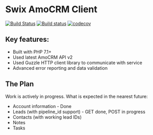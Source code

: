 Swix AmoCRM Client
================

[![Build Status](https://travis-ci.org/a-vasyliev/swix-amocrm-client.svg?branch=master)](https://travis-ci.org/a-vasyliev/swix-amocrm-client)
[![Build status](https://ci.appveyor.com/api/projects/status/al38mca7s8stsc5i?svg=true)](https://ci.appveyor.com/project/a-vasyliev/swix-amocrm-client/branch/master)
[![codecov](https://codecov.io/gh/a-vasyliev/swix-amocrm-client/branch/master/graph/badge.svg)](https://codecov.io/gh/a-vasyliev/swix-amocrm-client)

## Key features:

- Built with PHP 7.1+
- Used latest AmoCRM API v2
- Used Guzzle HTTP client library to communicate with service
- Advanced error reporting and data validation

## The Plan
Work is actively in progress. What is expected in the nearest future:
- Account information - Done
- Leads (with pipeline_id support) - GET done, POST in progress
- Contacts (with working lead IDs)
- Notes
- Tasks